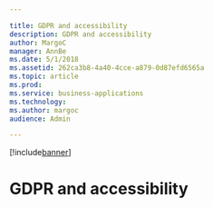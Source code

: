 ```yaml
---

title: GDPR and accessibility
description: GDPR and accessibility
author: MargoC
manager: AnnBe
ms.date: 5/1/2018
ms.assetid: 262ca3b8-4a40-4cce-a879-0d87efd6565a
ms.topic: article
ms.prod: 
ms.service: business-applications
ms.technology: 
ms.author: margoc
audience: Admin

---
```


[!include[banner](../../includes/banner.md)]

#  GDPR and accessibility


